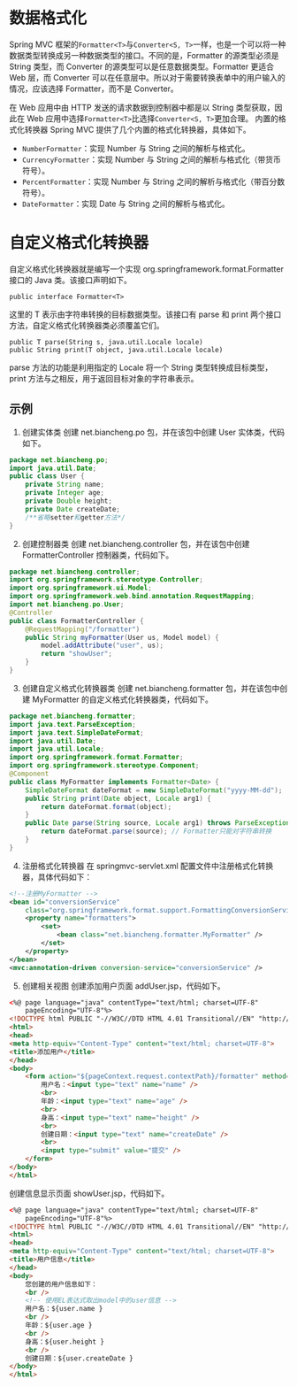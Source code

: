 


# 数据格式化
Spring MVC 框架的`Formatter<T>`与`Converter<S, T>`一样，也是一个可以将一种数据类型转换成另一种数据类型的接口。不同的是，Formatter 的源类型必须是 String 类型，而 Converter 的源类型可以是任意数据类型。Formatter 更适合 Web 层，而 Converter 可以在任意层中。所以对于需要转换表单中的用户输入的情况，应该选择 Formatter，而不是 Converter。

在 Web 应用中由 HTTP 发送的请求数据到控制器中都是以 String 类型获取，因此在 Web 应用中选择`Formatter<T>`比选择`Converter<S, T>`更加合理。
内置的格式化转换器
Spring MVC 提供了几个内置的格式化转换器，具体如下。
* `NumberFormatter`：实现 Number 与 String 之间的解析与格式化。
* `CurrencyFormatter`：实现 Number 与 String 之间的解析与格式化（带货币符号）。
* `PercentFormatter`：实现 Number 与 String 之间的解析与格式化（带百分数符号）。
* `DateFormatter`：实现 Date 与 String 之间的解析与格式化。

# 自定义格式化转换器
自定义格式化转换器就是编写一个实现 org.springframework.format.Formatter 接口的 Java 类。该接口声明如下。
```
public interface Formatter<T>
```
这里的 T 表示由字符串转换的目标数据类型。该接口有 parse 和 print 两个接口方法，自定义格式化转换器类必须覆盖它们。
```
public T parse(String s, java.util.Locale locale)
public String print(T object, java.util.Locale locale)
```
parse 方法的功能是利用指定的 Locale 将一个 String 类型转换成目标类型，print 方法与之相反，用于返回目标对象的字符串表示。
## 示例
1. 创建实体类
创建 net.biancheng.po 包，并在该包中创建 User 实体类，代码如下。
```java
package net.biancheng.po;
import java.util.Date;
public class User {
    private String name;
    private Integer age;
    private Double height;
    private Date createDate;
    /**省略setter和getter方法*/
}
```
2. 创建控制器类
创建 net.biancheng.controller 包，并在该包中创建 FormatterController 控制器类，代码如下。
```java
package net.biancheng.controller;
import org.springframework.stereotype.Controller;
import org.springframework.ui.Model;
import org.springframework.web.bind.annotation.RequestMapping;
import net.biancheng.po.User;
@Controller
public class FormatterController {
    @RequestMapping("/formatter")
    public String myFormatter(User us, Model model) {
        model.addAttribute("user", us);
        return "showUser";
    }
}
```
3. 创建自定义格式化转换器类
创建 net.biancheng.formatter 包，并在该包中创建 MyFormatter 的自定义格式化转换器类，代码如下。
```java
package net.biancheng.formatter;
import java.text.ParseException;
import java.text.SimpleDateFormat;
import java.util.Date;
import java.util.Locale;
import org.springframework.format.Formatter;
import org.springframework.stereotype.Component;
@Component
public class MyFormatter implements Formatter<Date> {
    SimpleDateFormat dateFormat = new SimpleDateFormat("yyyy-MM-dd");
    public String print(Date object, Locale arg1) {
        return dateFormat.format(object);
    }
    public Date parse(String source, Locale arg1) throws ParseException {
        return dateFormat.parse(source); // Formatter只能对字符串转换
    }
}
```
4. 注册格式化转换器
在 springmvc-servlet.xml 配置文件中注册格式化转换器，具体代码如下：
```xml
<!--注册MyFormatter -->
<bean id="conversionService"
    class="org.springframework.format.support.FormattingConversionServiceFactoryBean">
    <property name="formatters">
        <set>
            <bean class="net.biancheng.formatter.MyFormatter" />
        </set>
    </property>
</bean>
<mvc:annotation-driven conversion-service="conversionService" />
```
5. 创建相关视图
创建添加用户页面 addUser.jsp，代码如下。
```html
<%@ page language="java" contentType="text/html; charset=UTF-8"
    pageEncoding="UTF-8"%>
<!DOCTYPE html PUBLIC "-//W3C//DTD HTML 4.01 Transitional//EN" "http://www.w3.org/TR/html4/loose.dtd">
<html>
<head>
<meta http-equiv="Content-Type" content="text/html; charset=UTF-8">
<title>添加用户</title>
</head>
<body>
    <form action="${pageContext.request.contextPath}/formatter" method="post">
        用户名：<input type="text" name="name" />
        <br>
        年龄：<input type="text" name="age" />
        <br>
        身高：<input type="text" name="height" />
        <br>
        创建日期：<input type="text" name="createDate" />
        <br>
        <input type="submit" value="提交" />
    </form>
</body>
</html>
```
创建信息显示页面 showUser.jsp，代码如下。
```html
<%@ page language="java" contentType="text/html; charset=UTF-8"
    pageEncoding="UTF-8"%>
<!DOCTYPE html PUBLIC "-//W3C//DTD HTML 4.01 Transitional//EN" "http://www.w3.org/TR/html4/loose.dtd">
<html>
<head>
<meta http-equiv="Content-Type" content="text/html; charset=UTF-8">
<title>用户信息</title>
</head>
<body>
    您创建的用户信息如下：
    <br />
    <!-- 使用EL表达式取出model中的user信息 -->
    用户名：${user.name }
    <br />
    年龄：${user.age }
    <br />
    身高：${user.height }
    <br />
    创建日期：${user.createDate }
</body>
</html>
```